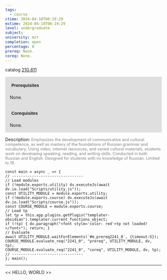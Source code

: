 ```yaml
---
tags:
  - course
ctime: 2024-04-18T00:19:29
mstime: 2024-04-18T00:19:29
level: undergraduate
subject: 
university: mit
completion: open
percentage: 0
prereq: None.
coreq: None.
---
```


catalog [21G.611](http://student.mit.edu/catalog/m21Gm.html#21G.611)

<span style="display: block; padding: 15px; background-color: rgb(100, 100, 100, 0.2);"><font id="m_prereq2241_0" style="display: block; font-family: Arial, sans-serif; font-weight: bold; padding: 5px">Prerequisites</font><br><span id="prereq2241_0">None.</span></span>
<span style="display: block; padding: 15px; background-color: rgb(100, 100, 100, 0.2);"><font id="m_coreq2241_0" style="display: block; font-family: Arial, sans-serif; font-weight: bold; padding: 5px">Corequisites</font><br><span id="coreq2241_0">None.</span></span>

<font style="">Description:</font>
<font style="color: grey; font-size: 0.8rem;">Emphasizes the development of communicative and cultural competence, as well as mastery of the foundations of Russian grammar and vocabulary. Using video, internet resources, and varied cultural materials, students work on developing speaking, reading, and writing skills. Conducted in both Russian and English. Designed for students with no knowledge of Russian. Limited to 18.</font>

```dataviewjs
const main = async _ => {
// --------------------------------
// Load modules
if (!module.exports.utility) dv.executeJs(await dv.io.load("Scripts/utility.js"));
const UTILITY_MODULE = module.exports.utility;
if (!module.exports.course) dv.executeJs(await dv.io.load("Scripts/course.js"));
const COURSE_MODULE = module.exports.course;
// Load tp
let tp = this.app.plugins.getPlugin("templater-obsidian").templater.current_functions_object;
if (!tp) { dv.paragraph("<font style='color: red'>tp not loaded!</font>"); return; }
// Evaluate
await UTILITY_MODULE.waitForElements(`#m_prereq2241_0`, {timeout:5});
COURSE_MODULE.evaluate_req("2241_0", "prereq", UTILITY_MODULE, dv, tp);
COURSE_MODULE.evaluate_req("2241_0", "coreq", UTILITY_MODULE, dv, tp);
// --------------------------------
}; main();
```

---

<< HELLO, WORLD >>
